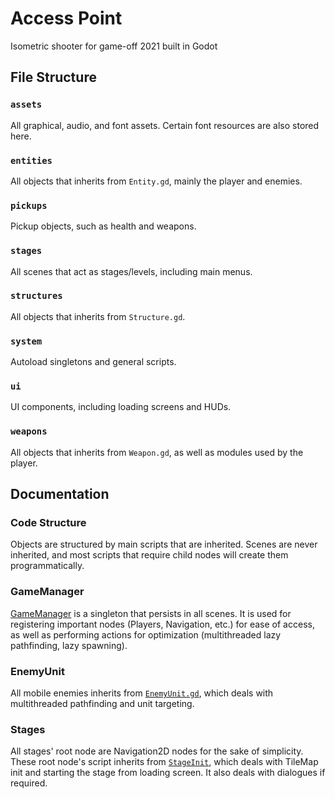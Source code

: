 # Access Point
Isometric shooter for game-off 2021 built in Godot

## File Structure

### `assets`
All graphical, audio, and font assets. Certain font resources are also stored here.

### `entities`
All objects that inherits from `Entity.gd`, mainly the player and enemies.

### `pickups`
Pickup objects, such as health and weapons.

### `stages`
All scenes that act as stages/levels, including main menus.

### `structures`
All objects that inherits from `Structure.gd`.

### `system`
Autoload singletons and general scripts.

### `ui`
UI components, including loading screens and HUDs.

### `weapons`
All objects that inherits from `Weapon.gd`, as well as modules used by the player.


## Documentation

### Code Structure
Objects are structured by main scripts that are inherited. Scenes are never inherited, and most scripts that require child nodes will create them programmatically. 

### GameManager
[GameManager](system/GameManager.gd) is a singleton that persists in all scenes. It is used for registering important nodes (Players, Navigation, etc.) for ease of access, as well as performing actions for optimization (multithreaded lazy pathfinding, lazy spawning).

### EnemyUnit
All mobile enemies inherits from [`EnemyUnit.gd`](entities/enemies/scripts/EnemyUnit.gd), which deals with multithreaded pathfinding and unit targeting.

### Stages
All stages' root node are Navigation2D nodes for the sake of simplicity. These root node's script inherits from [`StageInit`](stages/scripts/StageInit.gd), which deals with TileMap init and starting the stage from loading screen. It also deals with dialogues if required.